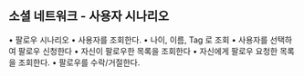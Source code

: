 ## 소셜 네트워크 - 사용자 시나리오
• 팔로우 시나리오
• 사용자를 조회한다.
• 나이, 이름, Tag 로 조회
• 사용자를 선택하여 팔로우 신청한다
• 자신이 팔로우한 목록을 조회한다
• 자신에게 팔로우 요청한 목록을 조회한다.
• 팔로우를 수락/거절한다.